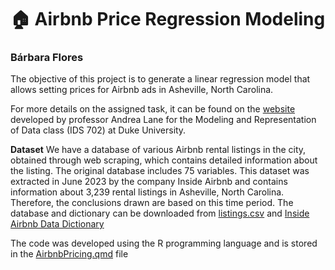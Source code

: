 # 🏠 Airbnb Price Regression Modeling
### Bárbara Flores

The objective of this project is to generate a linear regression model that allows setting prices for Airbnb ads in Asheville, North Carolina.

For more details on the assigned task, it can be found on the [website](https://anlane611.github.io/ids702-fall23/DAA/DA1.html) developed by professor Andrea Lane for the Modeling and Representation of Data class (IDS 702) at Duke University.

**Dataset**
We have a database of various Airbnb rental listings in the city, obtained through web scraping, which contains detailed information about the listing. The original database includes 75 variables. This dataset was extracted in June 2023 by the company Inside Airbnb and contains information about 3,239 rental listings in Asheville, North Carolina. Therefore, the conclusions drawn are based on this time period. The database and dictionary can be downloaded from [listings.csv](https://github.com/BarbaraPFloresRios/IDS702_ModelingAndRepresentationOfData/blob/main/20231001_LinearRegression/listings.csv) and [Inside Airbnb Data Dictionary]((http://insideairbnb.com/get-the-data/))

The code was developed using the R programming language and is stored in the [AirbnbPricing.qmd](https://github.com/BarbaraPFloresRios/IDS702_ModelingAndRepresentationOfData/blob/main/20231001_LinearRegression/AirbnbPricing.qmd) file
